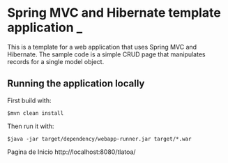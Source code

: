 # Spring MVC and Hibernate template application _ 

This is a template for a web application that uses Spring MVC and Hibernate. The sample code is a simple CRUD page that manipulates records for a single model object.

## Running the application locally

First build with:

    $mvn clean install

Then run it with:

    $java -jar target/dependency/webapp-runner.jar target/*.war
    
Pagina de Inicio
	http://localhost:8080/tlatoa/    

